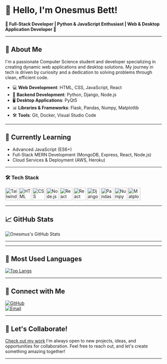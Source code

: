 
# 👋 Hello, I'm Onesmus Bett!

**🌟 Full-Stack Developer | Python & JavaScript Enthusiast | Web & Desktop Application Developer 🌟**

---

## 🚀 About Me

I'm a passionate Computer Science student and developer specializing in creating dynamic web applications and desktop solutions. My journey in tech is driven by curiosity and a dedication to solving problems through clean, efficient code.

- 💻 **Web Development**: HTML, CSS, JavaScript, React
- 🐍 **Backend Development**: Python, Django, Node.js
- 🖥️ **Desktop Applications**: PyQt5
- 📊 **Libraries & Frameworks**: Flask, Pandas, Numpy, Matplotlib
- 🛠️ **Tools**: Git, Docker, Visual Studio Code

---

## 🌱 Currently Learning

- Advanced JavaScript (ES6+)
- Full-Stack MERN Development (MongoDB, Express, React, Node.js)
- Cloud Services & Deployment (AWS, Heroku)

---

### 🛠️ Tech Stack

<p align="left">
  <img src="https://img.shields.io/badge/Tailwind_CSS-38B2AC?style=for-the-badge&logo=tailwind-css&logoColor=white&size=2x" height="40" alt="Tailwind CSS"/>
  <img src="https://img.shields.io/badge/HTML-E34F26?style=for-the-badge&logo=html5&logoColor=white&size=2x" height="40" alt="HTML"/>
  <img src="https://img.shields.io/badge/CSS-1572B6?style=for-the-badge&logo=css3&logoColor=white&size=2x" height="40" alt="CSS"/>
  <img src="https://img.shields.io/badge/Node.js-339933?style=for-the-badge&logo=node.js&logoColor=white&size=2x" height="40" alt="Node.js"/>
  <img src="https://img.shields.io/badge/React-61DAFB?style=for-the-badge&logo=react&logoColor=black&size=2x" height="40" alt="React"/>
  <img src="https://img.shields.io/badge/React_Native-20232A?style=for-the-badge&logo=react&logoColor=61DAFB&size=2x" height="40" alt="React Native"/>
  <img src="https://img.shields.io/badge/Django-092E20?style=for-the-badge&logo=django&logoColor=white&size=2x" height="40" alt="Django"/>
  <img src="https://img.shields.io/badge/Pandas-150458?style=for-the-badge&logo=pandas&logoColor=white&size=2x" height="40" alt="Pandas"/>
  <img src="https://img.shields.io/badge/Numpy-013243?style=for-the-badge&logo=numpy&logoColor=white&size=2x" height="40" alt="Numpy"/>
  <img src="https://img.shields.io/badge/Matplotlib-0C55C2?style=for-the-badge&logo=matplotlib&logoColor=white&size=2x" height="40" alt="Matplotlib"/>
</p>

---

## 📈 GitHub Stats

![Onesmus's GitHub Stats](https://github-readme-stats.vercel.app/api?username=onesmuskipchumba0&show_icons=true&theme=blueberry)

---

---

## 🌱 Most Used Languages
[![Top Langs](https://github-readme-stats.vercel.app/api/top-langs/?username=onesmuskipchumba0&layout=donut&theme=radical)](https://github.com/onesmuskipchumba0/github-readme-stats)

---


## 🔗 Connect with Me
[![GitHub](https://img.shields.io/badge/-GitHub-black?style=for-the-badge&logo=GitHub&logoColor=white&link=https://github.com/onesmuskipchumba0)](https://github.com/onesmuskipchumba0)  
[![Email](https://img.shields.io/badge/Email-onesmuskipchumba5%40gmail.com-blue?style=for-the-badge)](mailto:onesmuskipchumba5@gmail.com)

---

## 💬 Let's Collaborate!
[Check out my work](https://onesmusbett.vercel.app)
I'm always open to new projects, ideas, and opportunities for collaboration. Feel free to reach out, and let's create something amazing together!

---
